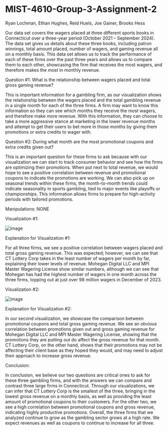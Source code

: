 # MIST-4610-Group-3-Assignment-2

Ryan Lochman, Ethan Hughes, Reid Huels, Joe Gainer, Brooks Hess


Our data set covers the wagers placed at three different sports books in Connecticut over a three-year period (October 2021 – September 2024). The data set gives us details about these three books, including patron winnings, total amount placed, number of wagers, and gaming revenue all on a monthly basis. This data set allows us to track the performance of each of these firms over the past three years and allows us to compare them to each other, showcasing the firm that receives the most wagers, and therefore makes the most in monthly revenue.

Question #1: What is the relationship between wagers placed and total gross gaming revenue?

This is important information for a gambling firm, as our visualization shows the relationship between the wagers placed and the total gambling revenue in a single month for each of the three firms. A firm may want to know this information so they can see which months they receive the most wagers, and therefore make more revenue. With this information, they can choose to take a more aggressive stance at marketing in the lower revenue months and attempt to get their users to bet more in those months by giving them promotions or extra credits to wager with.

Question #2: During what month are the most promotional coupons and extra credits given out?

This is an important question for these firms to ask because with our visualization we can start to track consumer behavior and see how the firms are optimizing their promotions. When put next to total revenue, we would hope to see a positive correlation between revenue and promotional coupons to indicate the promotions are working. We can also pick up on seasonal trends within these firms, the month-to-month trends could indicate seasonality in sports gambling, tied to major events like playoffs or championships. This information allows firms to prepare for high-activity periods with tailored promotions.

Manipulations: NONE

Visualization #1:

![image](https://github.com/user-attachments/assets/d965af84-b118-43c0-a57d-09f3c93e4848)

Explanation for Visualization #1:

For all three firms, we see a positive correlation between wagers placed and total gross gaming revenue. This was expected; however, we can see that CT Lottery Corp takes in the least number of wagers per month by far, explaining their lower levels of revenue. Mohegan Digital LLC and MPI Master Wagering License show similar numbers, although we can see that Mohegan has had the highest number of wagers in one month across the three firms, topping out at just over 98 million wagers in December of 2023. 

Visualization #2:

![image](https://github.com/user-attachments/assets/854ad3fa-c0fe-43e9-a2bd-318a72219b64)

Explanation for Visualization #2:

In our second visualization, we showcase the comparison between promotional coupons and total gross gaming revenue. We see an obvious correlation between promotions given out and gross gaming revenue for Mohegan Digital LLC and MPI Master Wagering License, showing that the promotions they are putting out do affect the gross revenue for that month. CT Lottery Corp, on the other hand, shows that their promotions may not be affecting their client base as they hoped they would, and may need to adjust their approach to increase gross revenue.

Conclusion:

In conclusion, we believe our two questions are critical ones to ask for these three gambling firms, and with the answers we can compare and contrast three large firms in Connecticut. Through our visualizations, we can infer that CT Lottery Corp is the smallest of the three, bringing in the lowest gross revenue on a monthly basis, as well as providing the least amount of promotional coupons to their customers. For the other two, we see a high correlation between promotional coupons and gross revenue, indicating highly productive promotions. Overall, the three firms that we analyzed continue to grow as the gambling sector grows at a high rate. We expect revenues as well as coupons to continue to increase for all three.

